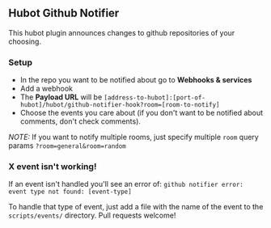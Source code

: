 ## Hubot Github Notifier

This hubot plugin announces changes to github repositories of your choosing.

### Setup
- In the repo you want to be notified about go to **Webhooks & services**
- Add a webhook
- The **Payload URL** will be `[address-to-hubot]:[port-of-hubot]/hubot/github-notifier-hook?room=[room-to-notify]`
- Choose the events you care about (if you don't want to be notified about comments, don't check comments).

*NOTE:* If you want to notify multiple rooms, just specify multiple `room` query params `?room=general&room=random`


### X event isn't working!

If an event isn't handled you'll see an error of:
`github notifier error: event type not found: [event-type]`

To handle that type of event, just add a file with the name of the event to the `scripts/events/` directory. Pull requests welcome!
